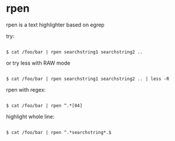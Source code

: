 rpen
====

rpen is a text highlighter based on egrep

try:

<code>
$ cat /foo/bar | rpen searchstring1 searchstring2 .. 
</code>

or try less with RAW mode

<code>
$ cat /foo/bar | rpen searchstring1 searchstring2 .. | less -R 
</code>

rpen with regex:

<code>
$ cat /foo/bar | rpen ^.*[04]
</code>

highlight whole line:

<code>
$ cat /foo/bar | rpen ^.*searchstring*.$
</code>
